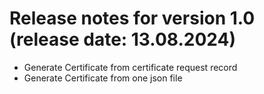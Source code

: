 # Release notes for version 1.0 (release date: 13.08.2024)

- Generate Certificate from certificate request record
- Generate Certificate from one json file